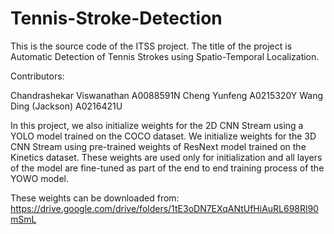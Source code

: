 # Tennis-Stroke-Detection
This is the source code of the ITSS project. The title of the project is Automatic Detection of Tennis Strokes using Spatio-Temporal Localization.

Contributors:

Chandrashekar Viswanathan A0088591N
Cheng Yunfeng A0215320Y
Wang Ding (Jackson) A0216421U

In this project, we also initialize weights for the 2D CNN Stream using a YOLO model trained on the COCO dataset. We initialize weights for the 3D CNN Stream 
using pre-trained weights of ResNext model trained on the Kinetics dataset. These weights are used only for initialization and all layers of the model are fine-tuned as part of the end to end training process of the YOWO model.

These weights can be downloaded from: https://drive.google.com/drive/folders/1tE3oDN7EXqANtUfHiAuRL698Rl90mSmL
